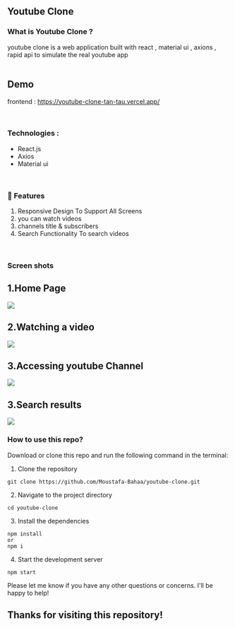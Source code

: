 ## Youtube Clone

### What is Youtube Clone ?

youtube clone is a web application built with react , material ui , axions , rapid api to simulate the real youtube app 
<br/>
<br/>
## Demo
frontend :
https://youtube-clone-tan-tau.vercel.app/
<br>

<div>
<br>
  
 ### Technologies :

- React.js
- Axios
- Material ui

<br>
<h3>🚀 Features</h3>
<ol>
<li>Responsive Design To Support All Screens</li>
<li>you can watch videos </li>
<li>channels title & subscribers </li>
<li>Search Functionality To search videos </li>
</ol>
</div>
<br>
<h3> Screen shots</h3>

<h2>1.Home Page</h2>
<img src="https://github.com/Moustafa-Bahaa/youtube-clone/assets/119801854/4ddf59dd-1ed8-4897-ad3f-6fbfa0f12b6e"  />

<h2>2.Watching a video </h2>
<img src="https://github.com/Moustafa-Bahaa/youtube-clone/assets/119801854/0e056250-9da9-49c5-ad6e-163601a958e2"  />

<h2>3.Accessing youtube Channel  </h2>
<img src="https://github.com/Moustafa-Bahaa/youtube-clone/assets/119801854/d84c06d2-901b-46a8-9a05-42d9496bc118"  />

<h2>3.Search results  </h2>
<img src="https://github.com/Moustafa-Bahaa/youtube-clone/assets/119801854/4a50bd85-5297-4a62-b310-b04d7e9c1e90"  />
<br>


### How to use this repo?

Download or clone this repo and run the following command in the terminal:

1. Clone the repository

```
git clone https://github.com/Moustafa-Bahaa/youtube-clone.git
```

2. Navigate to the project directory

```
cd youtube-clone
```

3. Install the dependencies

```
npm install
or
npm i
```

4. Start the development server

```
npm start
```




Please let me know if you have any other questions or concerns. I'll be happy to help!

## Thanks for visiting this repository!
